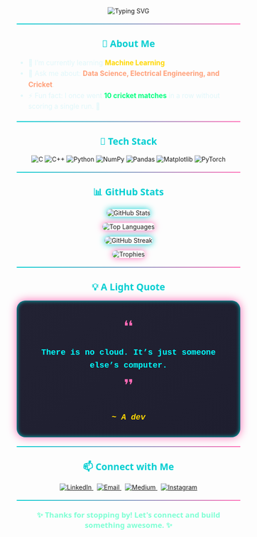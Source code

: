 <p align="center">
  <img src="https://readme-typing-svg.herokuapp.com?font=Fira+Code&pause=1000&color=00F7FF&center=true&vCenter=true&width=440&lines=Hey+there!+👋+I'm+ARNAV+TRIPATHI;Let's+connect!" alt="Typing SVG" />
</p>

<!-- Decorative underline with gradient -->
<hr style="border: 0; height: 2px; background: linear-gradient(to right, #00CED1, #FF69B4); margin: 20px 0;">

<h2 align="center" style="color: #00CED1; font-weight: 900; font-family: 'Segoe UI', Tahoma, Geneva, Verdana, sans-serif;">🧠 About Me</h2>

<ul style="font-size: 1.1em; max-width: 600px; margin: auto; line-height: 1.6; color: #e0f7fa;">
  <li>🌱 I’m currently learning <strong style="color: #FFD700;">Machine Learning</strong>.</li>
  <li>💬 Ask me about: <strong style="color: #FFA07A;">Data Science, Electrical Engineering, and Cricket</strong>.</li>
  <li>⚡ Fun fact: I once went <strong style="color: #00FF7F;">10 cricket matches</strong> in a row without scoring a single run. 🏏</li>
</ul>

<hr style="border: 0; height: 2px; background: linear-gradient(to right, #00CED1, #FF69B4); margin: 20px 0;">

<h2 align="center" style="color: #00CED1; font-weight: 900; font-family: 'Segoe UI', Tahoma, Geneva, Verdana, sans-serif;">🔧 Tech Stack</h2>

<p align="center" style="margin-top: 15px;">
  <img src="https://img.shields.io/badge/-C-000000?style=for-the-badge&logo=c&logoColor=white" alt="C" />
  <img src="https://img.shields.io/badge/-C++-00599C?style=for-the-badge&logo=c%2B%2B&logoColor=white" alt="C++" />
  <img src="https://img.shields.io/badge/-Python-FFD43B?style=for-the-badge&logo=python&logoColor=blue" alt="Python" />
  <img src="https://img.shields.io/badge/-NumPy-013243?style=for-the-badge&logo=numpy&logoColor=white" alt="NumPy" />
  <img src="https://img.shields.io/badge/-Pandas-150458?style=for-the-badge&logo=pandas&logoColor=white" alt="Pandas" />
  <img src="https://img.shields.io/badge/-Matplotlib-11557c?style=for-the-badge&logo=matplotlib&logoColor=white" alt="Matplotlib" />
  <img src="https://img.shields.io/badge/-PyTorch-ee4c2c?style=for-the-badge&logo=pytorch&logoColor=white" alt="PyTorch" />
</p>

<hr style="border: 0; height: 2px; background: linear-gradient(to right, #00CED1, #FF69B4); margin: 20px 0;">

<h2 align="center" style="color: #00CED1; font-weight: 900; font-family: 'Segoe UI', Tahoma, Geneva, Verdana, sans-serif;">📊 GitHub Stats</h2>

<p align="center">
  <img src="https://github-readme-stats.vercel.app/api?username=ArnavTripathi1&show_icons=true&theme=tokyonight" alt="GitHub Stats" style="border-radius: 12px; box-shadow: 0 0 15px #00CED1;" />
</p>
<p align="center">
  <img src="https://github-readme-stats.vercel.app/api/top-langs/?username=ArnavTripathi1&layout=compact&theme=tokyonight" alt="Top Languages" style="border-radius: 12px; box-shadow: 0 0 15px #FF69B4;" />
</p>
<p align="center">
  <img src="https://streak-stats.demolab.com?user=ArnavTripathi1&theme=tokyonight" alt="GitHub Streak" style="border-radius: 12px; box-shadow: 0 0 15px #00CED1;" />
</p>
<p align="center">
  <img src="https://github-profile-trophy.vercel.app/?username=ArnavTripathi1&theme=tokyonight" alt="Trophies" style="border-radius: 12px; box-shadow: 0 0 15px #FF69B4;" />
</p>

<hr style="border: 0; height: 2px; background: linear-gradient(to right, #00CED1, #FF69B4); margin: 20px 0;">

<h2 align="center" style="color: #00CED1; font-weight: 900; font-family: 'Segoe UI', Tahoma, Geneva, Verdana, sans-serif;">💡 A Light Quote</h2>

<div align="center" style="
  background: linear-gradient(145deg, #222233, #1e1e2f);
  color: #00FFFF;
  padding: 30px 40px;
  border-radius: 20px;
  max-width: 600px;
  margin: auto;
  font-size: 1.3em;
  font-weight: 700;
  box-shadow: 0 0 20px #FF69B4, inset 0 0 10px #00CED1;
  text-align: center;
  line-height: 1.6;
  font-family: 'Courier New', Courier, monospace;
">
  <div style="font-size: 2.5em; color: #FF69B4;">❝</div>
  There is no cloud. It’s just someone else’s computer.
  <div style="font-size: 2.5em; color: #FF69B4;">❞</div>
  <div style="margin-top: 15px; color: #FFD700; font-style: italic;">~ A dev</div>
</div>

<hr style="border: 0; height: 2px; background: linear-gradient(to right, #00CED1, #FF69B4); margin: 20px 0;">

<h2 align="center" style="color: #00CED1; font-weight: 900; font-family: 'Segoe UI', Tahoma, Geneva, Verdana, sans-serif;">📫 Connect with Me</h2>

<p align="center" style="margin-top: 15px;">
  <a href="https://linkedin.com/in/arnav-tripathi-833993319" target="_blank" rel="noopener noreferrer" aria-label="LinkedIn">
    <img src="https://img.shields.io/badge/-LinkedIn-0077B5?style=for-the-badge&logo=linkedin&logoColor=white" alt="LinkedIn" />
  </a>
  &nbsp;
  <a href="mailto:arnavtripathi5284@gmail.com" target="_blank" rel="noopener noreferrer" aria-label="Email">
    <img src="https://img.shields.io/badge/-Gmail-D14836?style=for-the-badge&logo=gmail&logoColor=white" alt="Email" />
  </a>
  &nbsp;
  <a href="https://medium.com/@arnavtripathi5284" target="_blank" rel="noopener noreferrer" aria-label="Medium">
    <img src="https://img.shields.io/badge/-Medium-000000?style=for-the-badge&logo=medium&logoColor=white" alt="Medium" />
  </a>
  &nbsp;
  <a href="https://instagram.com/arnav_tripathi11" target="_blank" rel="noopener noreferrer" aria-label="Instagram">
    <img src="https://img.shields.io/badge/-Instagram-E4405F?style=for-the-badge&logo=instagram&logoColor=white" alt="Instagram" />
  </a>
</p>

<hr style="border: 0; height: 2px; background: linear-gradient(to right, #00CED1, #FF69B4); margin: 20px 0;">

<p align="center" style="font-size: 1.2em; color: #7FFFD4; font-weight: 600; font-family: 'Segoe UI', Tahoma, Geneva, Verdana, sans-serif;">
  ✨ Thanks for stopping by! Let's connect and build something awesome. ✨
</p>
